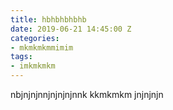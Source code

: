 ```yaml
---
title: hbhbhbhbhb
date: 2019-06-21 14:45:00 Z
categories:
- mkmkmkmmimim
tags:
- imkmkmkm
---
```


nbjnjnjnnjnjnjnjnnk kkmkmkm
jnjnjnjn